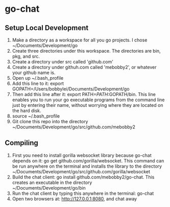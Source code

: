 # go-chat

## Setup Local Development
1. Make a directory as a workspace for all you go projects. I chose ~/Documents/Development/go
2. Create three directories under this workspace. The directories are bin, pkg, and src.
3. Create a directory under src called 'github.com'
4. Create a directory under githuh.com called 'mebobby2', or whatever your github name is.
5. Open up ~/.bash_profile
6. Add this line to it: export GOPATH=/Users/bobbylei/Documents/Development/go
7. Then add this line after it: export PATH=$PATH:$GOPATH/bin. This line enables you to run your go executable programs from the command line just by entering their name, without worrying where they are located on the hard disk.
8. source ~/.bash_profile
9. Git clone this repo into the directory ~/Documents/Development/go/src/github.com/mebobby2

## Compiling
1. First you need to install gorilla websocket library because go-chat depends on it: go get github.com/gorilla/websocket. This command can be run anywhere on the terminal and installs the library to the directory ~/Documents/Development/go/src/github.com/gorilla/websocket
2. Build the chat client: go install github.com/mebobby2/go-chat. This creates an executable in the directory  ~/Documents/Development/go/bin
3. Run the chat client by typing this anywhere in the terminal: go-chat
4. Open two browsers at: http://127.0.0.1:8080, and chat away


